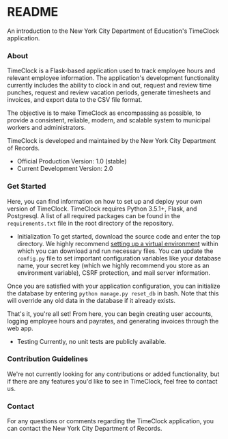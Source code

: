# README #

An introduction to the New York City Department of Education's TimeClock application.

### About ###

TimeClock is a Flask-based application used to track employee hours and relevant employee information. The application's development functionality currently includes the ability to clock in and out, request and review time punches, request and review vacation periods, generate timesheets and invoices, and export data to the CSV file format. 

The objective is to make TimeClock as encompassing as possible, to provide a consistent, reliable, modern, and scalable system to municipal workers and administrators. 

TimeClock is developed and maintained by the New York City Department of Records.

* Official Production Version: 1.0 (stable)
* Current Development Version: 2.0


### Get Started ###

Here, you can find information on how to set up and deploy your own version of TimeClock. TimeClock requires Python 3.5.1+, Flask, and Postgresql. A list of all required packages can be found in the `requirements.txt` file in the root directory of the repository. 

* Initialization
To get started, download the source code and enter the top directory. We highly recommend [setting up a virtual environment](https://virtualenv.pypa.io/en/stable/) within which you can download and run necessary files. You can update the `config.py` file to set important configuration variables like your database name, your secret key (which we highly recommend you store as an environment variable), CSRF protection, and mail server information. 

Once you are satisfied with your application configuration, you can initialize the database by entering `python manage.py reset_db` in bash. Note that this will override any old data in the database if it already exists. 

That's it, you're all set! From here, you can begin creating user accounts, logging employee hours and payrates, and generating invoices through the web app.

* Testing
Currently, no unit tests are publicly available.


### Contribution Guidelines ###

We're not currently looking for any contributions or added functionality, but if there are any features you'd like to see in TimeClock, feel free to contact us.


### Contact ###

For any questions or comments regarding the TimeClock application, you can contact the New York City Department of Records.